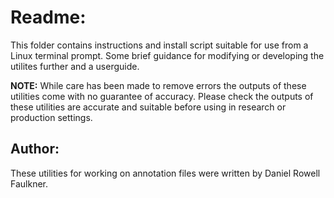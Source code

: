 # Readme:

This folder contains instructions and install script suitable for use from a Linux terminal prompt. Some brief guidance for modifying or developing the utilites further and a userguide.

**NOTE:** While care has been made to remove errors the outputs of these utilities come with no guarantee of accuracy. Please check the outputs of these utilities are accurate and suitable before using in research or production settings.

## Author:

These utilities for working on annotation files were written by Daniel Rowell Faulkner.

